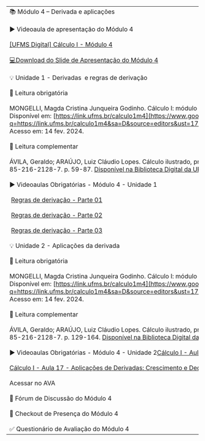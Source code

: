 |   |
|---|
|📚 Módulo 4 – Derivada e aplicações<br><br>▶️ Videoaula de apresentação do Módulo 4<br><br>[[UFMS Digital] Cálculo I - Módulo 4](https://www.google.com/url?q=https://youtu.be/2sxLfmyBwjU&sa=D&source=editors&ust=1722970990085623&usg=AOvVaw0okkhXhSYipQNTEEmD_NXV)<br><br>[💻Download do Slide de Apresentação do Módulo 4](https://www.google.com/url?q=https://docs.google.com/presentation/d/1yk10_3O1fjOx3oktgfu4N7t4WsHX5VkNcEQLuTrgFKE/export/pdf&sa=D&source=editors&ust=1722970990086160&usg=AOvVaw0CMxWmh_0sOKx-yaT8T1_Q)<br><br>💡 Unidade 1 - Derivadas  e regras de derivação<br><br>📕 Leitura obrigatória<br><br>MONGELLI, Magda Cristina Junqueira Godinho. Cálculo I: módulo 4 - derivada e aplicações.  Campo Grande: AGEAD, 2022. Disponível em: [https://link.ufms.br/calculo1m4](https://www.google.com/url?q=https://link.ufms.br/calculo1m4&sa=D&source=editors&ust=1722970990087294&usg=AOvVaw35wgdcgiBb_B-2h1PVCMeX). Acesso em: 14 fev. 2024.<br><br>📗 Leitura complementar<br><br>ÁVILA, Geraldo; ARAÚJO, Luiz Cláudio Lopes. Cálculo ilustrado, prático e descomplicado. Rio de Janeiro: LTC, 2012. ISBN 978-85-216-2128-7. p. 59-87. [Disponível na Biblioteca Digital da UFMS](https://www.google.com/url?q=https://pergamum.ufms.br/&sa=D&source=editors&ust=1722970990088242&usg=AOvVaw00bSFlwXfTw7qPjsNVdaHk).<br><br>▶️ Videoaulas Obrigatórias - Módulo 4 - Unidade 1<br><br> [Regras de derivação - Parte 01](https://www.google.com/url?q=https://youtu.be/S0i-tNQsJjQ&sa=D&source=editors&ust=1722970990088855&usg=AOvVaw0ir4A1Cu44yaV_xuwawKeb)   <br><br> [Regras de derivação - Parte 02](https://www.google.com/url?q=https://youtu.be/AOtQxKlAwwY&sa=D&source=editors&ust=1722970990089186&usg=AOvVaw1yuDjOy2oREQSZ2ipl0_kJ)<br><br> [Regras de derivação - Parte 03](https://www.google.com/url?q=https://youtu.be/6S0aUIuIRR8&sa=D&source=editors&ust=1722970990089507&usg=AOvVaw1IrLaFma8R7wCPUYSEJtAp) <br><br>💡 Unidade 2 - Aplicações da derivada<br><br>📕 Leitura obrigatória<br><br>MONGELLI, Magda Cristina Junqueira Godinho. Cálculo I: módulo 4 - derivada e aplicações. Campo Grande: AGEAD, 2022. Disponível em: [https://link.ufms.br/calculo1m4](https://www.google.com/url?q=https://link.ufms.br/calculo1m4&sa=D&source=editors&ust=1722970990090328&usg=AOvVaw2mO05JGGe_2TeBUHlXdVCX). Acesso em: 14 fev. 2024.<br><br>📗 Leitura complementar<br><br>ÁVILA, Geraldo; ARAÚJO, Luiz Cláudio Lopes. Cálculo ilustrado, prático e descomplicado. Rio de Janeiro: LTC, 2012. ISBN 978-85-216-2128-7. p. 129-164. [Disponível na Biblioteca Digital da UFMS](https://www.google.com/url?q=https://pergamum.ufms.br/&sa=D&source=editors&ust=1722970990090895&usg=AOvVaw0Dc2G7JIJssmV0E1II3CrC).<br><br>▶️ Videoaulas Obrigatórias - Módulo 4 - Unidade 2[Cálculo I - Aula 16 - Teoremas importantes e suas interpretações geométricas](https://www.google.com/url?q=https://youtu.be/wvW1txFfqJg&sa=D&source=editors&ust=1722970990091564&usg=AOvVaw0FUNSdDqguThOM-QokwjE1) <br><br>[Cálculo I - Aula 17 - Aplicações de Derivadas: Crescimento e Decrescimento, Extremos Relativ](https://www.google.com/url?q=https://youtu.be/DFMDQ9lTx4g&sa=D&source=editors&ust=1722970990091794&usg=AOvVaw3kfUNk3HD5W04W3ZyeaLmQ) <br><br>Acessar no AVA<br><br>💬 Fórum de Discussão do Módulo 4<br><br>📍 Checkout de Presença do Módulo 4<br><br>✅ Questionário de Avaliação do Módulo 4|